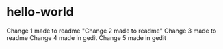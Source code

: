 # hello-world
Change 1 made to readme
"Change 2 made to readme"
Change 3 made to readme
Change 4 made in gedit
Change 5 made in gedit
